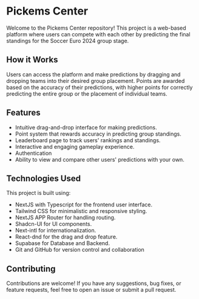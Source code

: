 # Pickems Center

Welcome to the Pickems Center repository! This project is a web-based platform where users can compete with each other by predicting the final standings for the Soccer Euro 2024 group stage.

## How it Works

Users can access the platform and make predictions by dragging and dropping teams into their desired group placement. Points are awarded based on the accuracy of their predictions, with higher points for correctly predicting the entire group or the placement of individual teams.

## Features

- Intuitive drag-and-drop interface for making predictions.
- Point system that rewards accuracy in predicting group standings.
- Leaderboard page to track users' rankings and standings.
- Interactive and engaging gameplay experience.
- Authentication
- Ability to view and compare other users' predictions with your own.

## Technologies Used

This project is built using:

- NextJS with Typescript for the frontend user interface.
- Tailwind CSS for minimalistic and responsive styling.
- NextJS APP Router for handling routing.
- Shadcn-UI for UI components.
- Next-intl for internationalization.
- React-dnd for the drag and drop feature.
- Supabase for Database and Backend.
- Git and GitHub for version control and collaboration

## Contributing

Contributions are welcome! If you have any suggestions, bug fixes, or feature requests, feel free to open an issue or submit a pull request.
